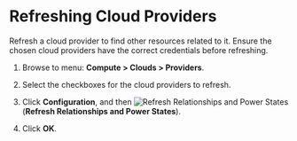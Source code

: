# Refreshing Cloud Providers

Refresh a cloud provider to find other resources related to it. Ensure
the chosen cloud providers have the correct credentials before
refreshing.

1.  Browse to menu: **Compute > Clouds > Providers**.

2.  Select the checkboxes for the cloud providers to refresh.

3.  Click **Configuration**, and
    then ![Refresh Relationships and Power States](../images/2003.png)
    (**Refresh Relationships and Power States**).

4.  Click **OK**.
